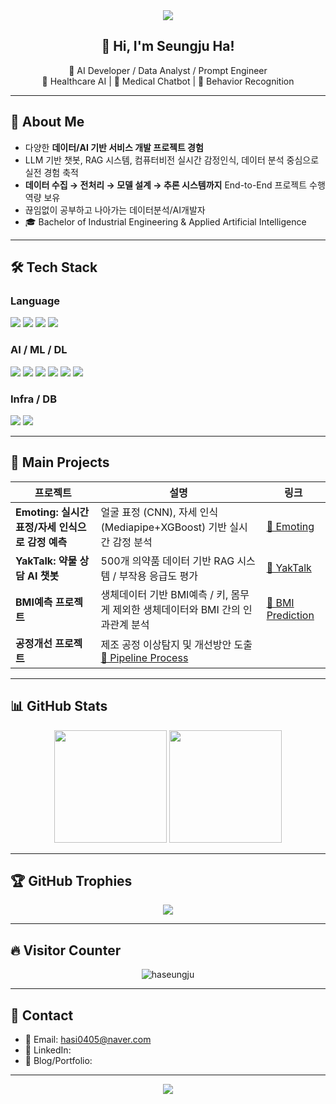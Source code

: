 <!-- 최상단 메인 배너 -->
<div align="center">
  <img src="https://capsule-render.vercel.app/api?type=waving&color=gradient&height=220&section=header&text=Welcome%20to%20My%20GitHub&fontSize=40&fontColor=ffffff&animation=fadeIn" />
</div>

<div align="center">

## 👋 Hi, I'm Seungju Ha!

🎯 AI Developer / Data Analyst / Prompt Engineer  
🧬 Healthcare AI | 💊 Medical Chatbot | 🧠 Behavior Recognition

</div>

---

## 📖 About Me

- 다양한 **데이터/AI 기반 서비스 개발 프로젝트 경험**
- LLM 기반 챗봇, RAG 시스템, 컴퓨터비전 실시간 감정인식, 데이터 분석 중심으로 실전 경험 축적
- **데이터 수집 → 전처리 → 모델 설계 → 추론 시스템까지** End-to-End 프로젝트 수행 역량 보유
- 끊임없이 공부하고 나아가는 데이터분석/AI개발자
- 🎓 Bachelor of Industrial Engineering & Applied Artificial Intelligence

---

## 🛠 Tech Stack

### Language
<p>
  <img src="https://img.shields.io/badge/Python-3776AB?style=flat-square&logo=Python&logoColor=white"/>
  <img src="https://img.shields.io/badge/SQL-4479A1?style=flat-square&logo=MySQL&logoColor=white"/>
  <img src="https://img.shields.io/badge/HTML-E34F26?style=flat-square&logo=HTML5&logoColor=white"/>
  <img src="https://img.shields.io/badge/CSS-1572B6?style=flat-square&logo=CSS3&logoColor=white"/>
</p>

### AI / ML / DL
<p>
  <img src="https://img.shields.io/badge/Pandas-150458?style=flat-square&logo=Pandas&logoColor=white"/>
  <img src="https://img.shields.io/badge/Scikit--Learn-F7931E?style=flat-square&logo=scikitlearn&logoColor=white"/>
  <img src="https://img.shields.io/badge/TensorFlow-FF6F00?style=flat-square&logo=TensorFlow&logoColor=white"/>
  <img src="https://img.shields.io/badge/PyTorch-EE4C2C?style=flat-square&logo=PyTorch&logoColor=white"/>
  <img src="https://img.shields.io/badge/LangChain-000000?style=flat-square"/>
  <img src="https://img.shields.io/badge/HuggingFace-FFBF00?style=flat-square&logo=HuggingFace&logoColor=white"/>
</p>

### Infra / DB
<p>
  <img src="https://img.shields.io/badge/SQLite-003B57?style=flat-square&logo=SQLite&logoColor=white"/>
  <img src="https://img.shields.io/badge/AWS-232F3E?style=flat-square&logo=Amazon-AWS&logoColor=white"/>
</p>

---

## 🚀 Main Projects

| 프로젝트 | 설명 | 링크 |
|---|---|---|
| **Emoting: 실시간 표정/자세 인식으로 감정 예측** | 얼굴 표정 (CNN), 자세 인식 (Mediapipe+XGBoost) 기반 실시간 감정 분석 | [🔗 Emoting](https://github.com/haseungju/Emoting_Emotinal_Recognition) |
| **YakTalk: 약물 상담 AI 챗봇** | 500개 의약품 데이터 기반 RAG 시스템 / 부작용 응급도 평가 | [🔗 YakTalk](https://github.com/haseungju/Medicine_Chat) |
| **BMI예측 프로젝트** | 생체데이터 기반 BMI예측 / 키, 몸무게 제외한 생체데이터와 BMI 간의 인과관계 분석 | [🔗 BMI Prediction](https://github.com/haseungju/BMI_Prediction) |
| **공정개선 프로젝트** | 제조 공정 이상탐지 및 개선방안 도출 [🔗 Pipeline Process](https://github.com/haseungju/Pipeline_Process_Improvement) |
---

## 📊 GitHub Stats

<p align="center">
  <img src="https://github-readme-stats.vercel.app/api?username=haseungju&show_icons=true&theme=gradient" height="180"/>
  <img src="https://github-readme-stats.vercel.app/api/top-langs/?username=haseungju&layout=compact&theme=gradient" height="180"/>
</p>

---

## 🏆 GitHub Trophies

<p align="center">
  <img src="https://github-profile-trophy.vercel.app/?username=haseungju&theme=gruvbox&margin-w=15&no-frame=true" />
</p>

---

## 🔥 Visitor Counter

<p align="center">
  <img src="https://komarev.com/ghpvc/?username=haseungju&label=Profile%20views&color=0e75b6&style=flat" alt="haseungju" />
</p>

---

## 🔗 Contact

- 📧 Email: hasi0405@naver.com
- 💼 LinkedIn: 
- 📝 Blog/Portfolio: 

---

<div align="center">
  <img src="https://capsule-render.vercel.app/api?type=waving&color=gradient&height=120&section=footer"/>
</div>

